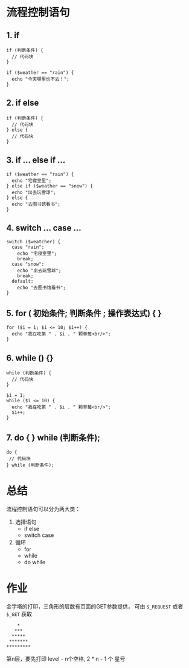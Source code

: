 # 流程控制语句
## 1. if
```
if (判断条件) {
  // 代码块
}
```
```
if ($weather == "rain") {
  echo "今天哪里也不去！";
}
```
## 2. if else
```
if (判断条件) {
  // 代码块
} else {
  // 代码块
}
```
## 3. if ... else if ...
```
if ($weather == "rain") {
  echo "宅寝室里";
} else if ($weather == "snow") {
  echo "出去玩雪球";
} else {
  echo "去图书馆看书";
}

```
## 4. switch ... case ...
```
switch ($weatcher) {
  case "rain":
    echo "宅寝室里";
    break;
  case "snow":
    echo "出去玩雪球";
    break;
  default:
    echo "去图书馆看书";
}
``` 
## 5. for ( 初始条件; 判断条件 ; 操作表达式) { } 
```
for ($i = 1; $i <= 10; $i++) {
  echo "我在吃第 " . $i . " 颗草莓<br/>";
}
```
## 6. while () {}
```
while (判断条件) {
  // 代码块
}
```
```
$i = 1;
while ($i <= 10) {
  echo "我在吃第 " . $i . " 颗草莓<br/>";
  $i++;
}
```
## 7. do { } while (判断条件);
```
do {
 // 代码块
} while (判断条件);
```
# 总结
流程控制语句可以分为两大类：
1. 选择语句
   - if else
   - switch case
 1. 循环
     - for
     - while
     - do while
# 作业
金字塔的打印，三角形的层数有页面的GET参数提供， 可由 `$_REQUEST` 或者 `$_GET` 获取
```
    *
   ***
  *****  
 ******* 
*********
```
第n层，要先打印 level - n个空格, 2 * n - 1 个 星号
<!--stackedit_data:
eyJoaXN0b3J5IjpbLTkzMDM0MzIyMF19
-->